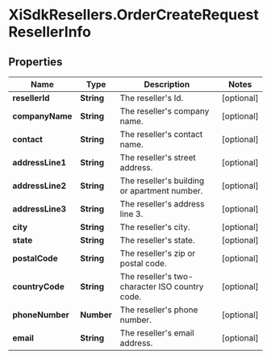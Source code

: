 # XiSdkResellers.OrderCreateRequestResellerInfo

## Properties

Name | Type | Description | Notes
------------ | ------------- | ------------- | -------------
**resellerId** | **String** | The reseller&#39;s Id. | [optional] 
**companyName** | **String** | The reseller&#39;s company name. | [optional] 
**contact** | **String** | The reseller&#39;s contact name. | [optional] 
**addressLine1** | **String** | The reseller&#39;s street address. | [optional] 
**addressLine2** | **String** | The reseller&#39;s building or apartment number. | [optional] 
**addressLine3** | **String** | The reseller&#39;s address line 3. | [optional] 
**city** | **String** | The reseller&#39;s city. | [optional] 
**state** | **String** | The reseller&#39;s state. | [optional] 
**postalCode** | **String** | The reseller&#39;s zip or postal code. | [optional] 
**countryCode** | **String** | The reseller&#39;s two-character ISO country code. | [optional] 
**phoneNumber** | **Number** | The reseller&#39;s phone number. | [optional] 
**email** | **String** | The reseller&#39;s email address. | [optional] 


